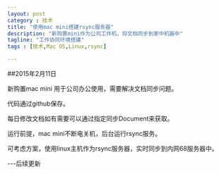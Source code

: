 ```yaml
---
layout: post
category : 技术
title: "使用mac mini搭建rsync服务器"
description: "新购置mini作为公司工作机，将文档同步到家中机器中"
tagline: "工作协同环境搭建"
tags : [技术,Mac OS,Linux,rsync]

---
```



##2015年2月11日

新购置mac mini 用于公司办公使用，需要解决文档同步问题。

代码通过github保存。

每日修改文档如有需要可以通过指定同步Document来获取。

运行前提，mac mini不断电关机，后台运行rsync服务。


可考虑方案，使用linux主机作为rsync服务器，实时同步到内网68服务器中。

---后续更新


